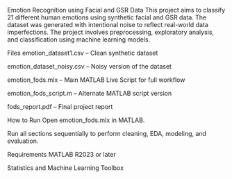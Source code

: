 Emotion Recognition using Facial and GSR Data
This project aims to classify 21 different human emotions using synthetic facial and GSR data. The dataset was generated with intentional noise to reflect real-world data imperfections. The project involves preprocessing, exploratory analysis, and classification using machine learning models.

Files
emotion_dataset1.csv – Clean synthetic dataset

emotion_dataset_noisy.csv – Noisy version of the dataset

emotion_fods.mlx – Main MATLAB Live Script for full workflow

emotion_fods_script.m – Alternate MATLAB script version

fods_report.pdf – Final project report

How to Run
Open emotion_fods.mlx in MATLAB.

Run all sections sequentially to perform cleaning, EDA, modeling, and evaluation.

Requirements
MATLAB R2023 or later

Statistics and Machine Learning Toolbox

